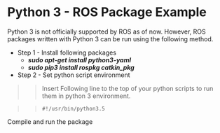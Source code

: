 # Python 3 - ROS Package Example

Python 3 is not officially supported by ROS as of now. However, ROS packages written with Python 3 can be run using the following method.

- Step 1 - Install following packages <br /> 
    -  ***sudo apt-get install python3-yaml***
    -  ***sudo pip3 install rospkg catkin_pkg***
- Step 2 - Set python script environment<br />
>> Insert Following line to the top of your python scripts to run them in python 3 environment.

>>`#!/usr/bin/python3.5`

Compile and run the package